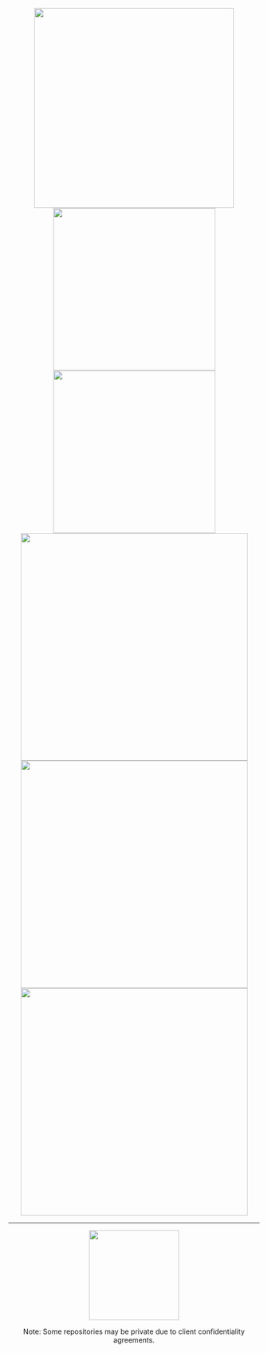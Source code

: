 <p align="center">
  <img height="400em" src="https://calebwd.meternalized.online/svg/header?t=1744621886055"/>
  <img height="325em" src="https://calebwd.meternalized.online/svg/topleft?t=1744621886055"/> <img height="325em" src="https://calebwd.meternalized.online/spotify?t=1744621886055"/>
  <img height="455em" src="https://calebwd.meternalized.online/most-played?t=1744621886055"/> <img height="455em" src="https://calebwd.meternalized.online/github-changelog?username=CalebWD"/> <img height="455em" src="https://calebwd.meternalized.online/github?t=1744621886055"/>
</p>

---
<p align="center">
  <img height="180em" src="https://github-readme-stats.vercel.app/api?username=CalebWD&show_icons=true&bg_color=0D1117,0D1117,1A2B45&text_color=FFFFFF&title_color=FFFFFF&icon_color=58A6FF&hide_border=true&border_radius=10"/>
</p>
<p align="center">
Note: Some repositories may be private due to client confidentiality agreements.
</p>
